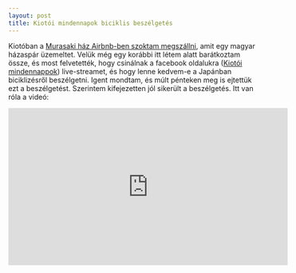 ```yaml
---
layout: post
title: Kiotói mindennapok biciklis beszélgetés
---
```


Kiotóban a [Murasaki ház Airbnb-ben szoktam megszállni](https://kiotoimindennapok.com/muraszaki-vendeghaz/), amit egy magyar házaspár üzemeltet. Velük még egy korábbi itt létem alatt barátkoztam össze, és most felvetették, hogy csinálnak a facebook oldalukra ([Kiotói mindennappok](https://www.facebook.com/kiotoimindennapok/)) live-streamet, és hogy lenne kedvem-e a Japánban biciklizésről beszélgetni. Igent mondtam, és múlt pénteken meg is ejtettük ezt a beszélgetést. Szerintem kifejezetten jól sikerült a beszélgetés. Itt van róla a videó:

<!--break-->

<iframe width="560" height="315" src="https://www.youtube-nocookie.com/embed/Dk7hYQUWV5Q" title="YouTube video player" frameborder="0" allow="accelerometer; autoplay; clipboard-write; encrypted-media; gyroscope; picture-in-picture" allowfullscreen></iframe>

